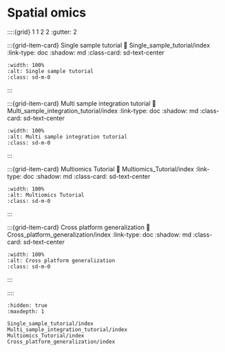 # Spatial omics

::::{grid} 1 1 2 2
:gutter: 2

:::{grid-item-card} Single sample tutorial
:link: Single_sample_tutorial/index
:link-type: doc
:shadow: md
:class-card: sd-text-center

```{image} ../../../../_static/images/single_sample.jpg
:width: 100%
:alt: Single sample tutorial
:class: sd-m-0
```


:::

:::{grid-item-card} Multi sample integration tutorial
:link: Multi_sample_integration_tutorial/index
:link-type: doc
:shadow: md
:class-card: sd-text-center

```{image} ../../../../_static/images/modal_sample.jpg
:width: 100%
:alt: Multi sample integration tutorial
:class: sd-m-0
```

:::

:::{grid-item-card} Multiomics Tutorial
:link: Multiomics_Tutorial/index
:link-type: doc
:shadow: md
:class-card: sd-text-center

```{image} ../../../../_static/images/multi_omics.jpg
:width: 100%
:alt: Multiomics Tutorial
:class: sd-m-0
```


:::

:::{grid-item-card} Cross platform generalization
:link: Cross_platform_generalization/index
:link-type: doc
:shadow: md
:class-card: sd-text-center

```{image} ../../../../_static/images/trained_salap.jpg
:width: 100%
:alt: Cross platform generalization
:class: sd-m-0
```

:::

::::

```{toctree}
:hidden: true
:maxdepth: 1

Single_sample_tutorial/index
Multi_sample_integration_tutorial/index
Multiomics_Tutorial/index
Cross_platform_generalization/index
```
